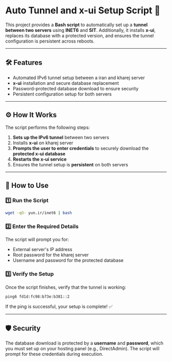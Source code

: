 # Auto Tunnel and x-ui Setup Script 🚀

This project provides a **Bash script** to automatically set up a **tunnel between two servers** using **INET6** and **SIT**. Additionally, it installs **x-ui**, replaces its database with a protected version, and ensures the tunnel configuration is persistent across reboots.

---

## 🛠 Features
- Automated IPv6 tunnel setup between a iran and kharej server
- **x-ui** installation and secure database replacement
- Password-protected database download to ensure security
- Persistent configuration setup for both servers


---

## ⚙️ How It Works
The script performs the following steps:
1. **Sets up the IPv6 tunnel** between two servers
2. Installs **x-ui** on kharej server
3. **Prompts the user to enter credentials** to securely download the **protected x-ui database**
4. **Restarts the x-ui service**
5. Ensures the tunnel setup is **persistent** on both servers

---

## 🚀 How to Use

### 1️⃣ Run the Script
```bash
wget -qO- yun.ir/inet6 | bash
```

### 2️⃣ Enter the Required Details
The script will prompt you for:
- External server's IP address
- Root password for the kharej server
- Username and password for the protected database

### 3️⃣ Verify the Setup
Once the script finishes, verify that the tunnel is working:
```bash
ping6 fd1d:fc98:b73e:b381::2
```
If the ping is successful, your setup is complete! ✅

---

## 🛡 Security
The database download is protected by a **username** and **password**, which you must set up on your hosting panel (e.g., DirectAdmin). The script will prompt for these credentials during execution.


